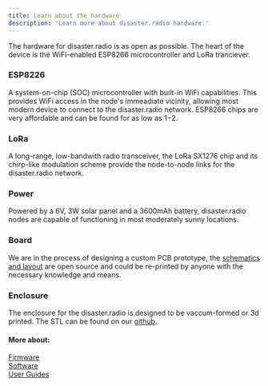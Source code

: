 ```yaml
---
title: Learn about the hardware
description: 'Learn more about disaster.radio hardware.'
---
```


The hardware for disaster.radio is as open as possible. The heart of the device is the WiFi-enabled ESP8266 microcontroller and LoRa tranciever.
### ESP8226
A system-on-chip (SOC) microcontroller with built-in WiFi capabilities. This provides WiFi access in the node's immeadiate vicinity, allowing most modern device to connect to the disaster.radio network. ESP8266 chips are very affordable and can be found for as low as $1-$2.

### LoRa
A long-range, low-bandwith radio transceiver, the LoRa SX1276 chip and its chirp-like modulation scheme provide the node-to-node links for the disaster.radio network.

### Power
Powered by a 6V, 3W solar panel and a 3600mAh battery, disaster.radio nodes are capable of functioning in most moderately sunny locations.

### Board
We are in the process of designing a custom PCB prototype, the [schematics and layout](https://github.com/sudomesh/disaster-radio/tree/master/hardware) are open source and could be re-printed by anyone with the necessary knowledge and means.

### Enclosure
The enclosure for the disaster.radio is designed to be vaccum-formed or 3d printed. The STL can be found on our [github](https://github.com/sudomesh/disaster-radio/blob/master/enclosure/disaster_radio_enclosure.stl).


#### More about:
[Firmware](/learn/firmware)  
[Software](/learn/software)   
[User Guides](/learn/user-guides)  
